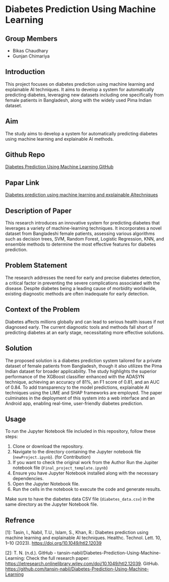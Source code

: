 # Diabetes Prediction Using Machine Learning

## Group Members
- Bikas Chaudhary
- Gunjan Chimariya



## Introduction
This project focuses on diabetes prediction using machine learning and explainable AI techniques. It aims to develop a system for automatically predicting diabetes, leveraging new datasets including one specifically from female patients in Bangladesh, along with the widely used Pima Indian dataset.

## Aim
The study aims to develop a system for automatically predicting diabetes using machine learning and explainable AI methods.

## Github Repo
[Diabetes Prediction Using Machine Learning GitHub](https://github.com/tansin-nabil/Diabetes-Prediction-Using-Machine-Learning)

## Papar Link
[Diabetes prediction using machine learning and explainable AItechniques](https://ietresearch.onlinelibrary.wiley.com/doi/epdf/10.1049/htl2.12039)

## Description of Paper
This research introduces an innovative system for predicting diabetes that leverages a variety of machine-learning techniques. It incorporates a novel dataset from Bangladeshi female patients, assessing various algorithms such as decision trees, SVM, Random Forest, Logistic Regression, KNN, and ensemble methods to determine the most effective features for diabetes prediction.

## Problem Statement
The research addresses the need for early and precise diabetes detection, a critical factor in preventing the severe complications associated with the disease. Despite diabetes being a leading cause of morbidity worldwide, existing diagnostic methods are often inadequate for early detection.

## Context of the Problem
Diabetes affects millions globally and can lead to serious health issues if not diagnosed early. The current diagnostic tools and methods fall short of predicting diabetes at an early stage, necessitating more effective solutions.

## Solution
The proposed solution is a diabetes prediction system tailored for a private dataset of female patients from Bangladesh, though it also utilizes the Pima Indian dataset for broader applicability. The study highlights the superior performance of the XGBoost classifier enhanced with the ADASYN technique, achieving an accuracy of 81%, an F1 score of 0.81, and an AUC of 0.84. To add transparency to the model predictions, explainable AI techniques using the LIME and SHAP frameworks are employed. The paper culminates in the deployment of this system into a web interface and an Android app, enabling real-time, user-friendly diabetes prediction.

## Usage
To run the Jupyter Notebook file included in this repository, follow these steps:
1. Clone or download the repository.
2. Navigate to the directory containing the Jupyter notebook file (`newProject.ipynb`). (for Contribution)
3. If you want to check the original work from the Author Run the Jupiter notebook file (`Final_project_template.ipynb`) 
4. Ensure you have Jupyter Notebook installed along with the necessary dependencies.
5. Open the Jupyter Notebook file.
6. Run the cells in the notebook to execute the code and generate results.

Make sure to have the diabetes data CSV file (`diabetes_data.csv`) in the same directory as the Jupyter Notebook file.

## Refrence

[1]: Tasin, I., Nabil, T.U., Islam, S., Khan, R.: Diabetes prediction using machine learning and explainable AI techniques. Healthc. Technol. Lett. 10, 1–10 (2023). https://doi.org/10.1049/htl2.12039 

[2]: T. N. (n.d.). GitHub - tansin-nabil/Diabetes-Prediction-Using-Machine-Learning: Check the full research paper: https://ietresearch.onlinelibrary.wiley.com/doi/10.1049/htl2.12039. GitHub. https://github.com/tansin-nabil/Diabetes-Prediction-Using-Machine-Learning 
